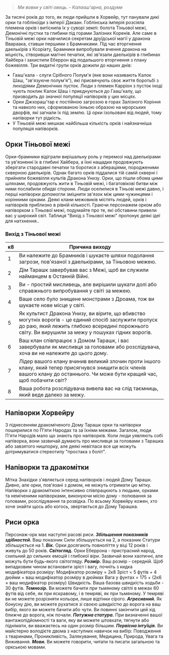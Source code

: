 > _Ми вовки у світі овець._
> _- Калааш'арна, роздуми_

За тисячі років до того, як люди прийшли в Хорвейр, тут панували дикі орки та гобліноїди з імперії Дакаан. Гоблінська імперія розсіяла племена орків і витіснила їх у суворі землі: болота Тіньової межі, Демонічні пустки та глибини під горами Залізних Коренів. Але саме в Тіньовій межі орки навчилися секретам друїдської магії у дракона Ввараака, ставши першими з Брамниками. Під час вторгнення даелькірів з Ксоріату, Брамники випробували вчення дракона на міцність, створивши магічні печатки, які зв'язали даелькірів в глибинах Хайбера і захистили Еберрон від подальшого вторгнення з плану божевілля.
Три видатні групи орків дожили до наших днів:
- Гааш'кала - слуги Срібного Полум'я (яке вони називають Калок Шаш, "зв'язуюче полум'я"), які присвячують своє життя боротьбі з лиходіями Демонічних пусток. Люди з племен Карріон з пусток іноді чують поклик Калок Шаш і приєднуються до Гааш'калу, що призводить до значної популяції напіворків у цих місцях.
- Орки Джхораш'тар є постійною загрозою в горах Залізного Коріння та навколо них, сформованою їхньою образою на мрорських дворфів, які загнали їх під землю. Ці орки ізольовані від людей, тому напіворки тут рідкість.
- У Тіньовій межі мешкає найбільша кількість орків і найзначніша популяція напіворків.

## Орки Тіньової межі
Орки-брамники відіграли вирішальну роль у перемозі над даелькірами та ув'язненні їх в глибині Хайбера, а їхні нащадки продовжують зберігати стародавні печатки та боротися з абераціями, породженими скверною даелькірів. Однак багато орків піддалися тій самій скверні і прийняли божевілля культів Дракона Унизу. Орки, що пішли обома цими шляхами, продовжують жити в Тіньовій межі, і багатовікові битви між ними послабили обидві сторони.
Люди оселилися в Тіньові межі давно, і перші напіворки допомогли зміцнити зв'язок між цими чужинцями і корінними орками. Деякі клани межовиків містять людей, орків і напіворків приблизно в рівній кількості.
Граючи персонажем орком або напіворком з Тіньової межі, подумайте про те, які обставини привели вас у широкий світ. Таблиця "Вихід з Тіньової межі" пропонує деякі ідеї для натхнення..

### Вихід з Тіньової межі
|**к8**|**Причина виходу**|
|---|---|
|1|Ви належите до Брамників і шукаєте шляхи подолання загрози, пов'язаної з даелькірами, за Тіньовою межею.|
|2|Дім Тарашк завербував вас з Межі, щоб ви служили найманцем в Останній Війні.|
|3|Ви - простий мисливець, але вирішили шукати долі або справжнього випробування у світі за межею.|
|4|Ваше село було знищене монстрами з Дроама, тож ви шукаєте нове місце у світі.|
|5|Як культист Дракона Унизу, ви вірите, що вбивство могутніх ворогів - це єдиний спосіб заслужити пропуск до раю, який лежить глибоко всередині порожнього світу. Ви вирушили за межу у пошуках гідних ворогів.|
|6|Ваш клан співпрацює з Домом Тарашк, і вас завербували як мисливця за головами або розслідувача, хоча ви не належите до цього дому.|
|7|Лідер вашого клану вчинив великий злочин проти іншого клану, який тепер присягнувся знищити всіх членів вашого клану до останнього. Чи може бути кращий час, щоб побачити світ?|
|8|Ваша робота розслідувача вивела вас на слід таємниць, який веде далеко за межу.|

## Напіворки Хорвейру
З піднесенням дракоміченого Дому Тарашк орки та напіворки поширилися по П'яти Народах та за їхніми межами. Загалом, люди П'яти Народів мало що знають про напіворків. Коли люди уявляють собі напіворка, вони зазвичай думають про мисливця за головами з Тарашка або завзятого нишпорку, але деякі невігласи все ще можуть дотримуватися стереотипу "простака з боліт".

## Напіворки та дракомітки
Мітка Знахідки з'являється серед напіворків і людей Дому Тарашк. Дивно, але орки, пов'язані з домом, не можуть отримати цю мітку. Напіворки з дракоміткою інтенсивно співпрацюють з людьми, орками та неміченими напіворками, виконуючи місію дому - полювання за головами, розслідування та розвідка. По всьому Хорвейру кожен, хто хоче знайти щось або когось, звертається до Дому Тарашка.

## Риси орка
Персонаж-орк має наступні расові риси.
**_Збільшення показників здібностей._** Ваш показник Сили збільшується на 2, а показник Статури збільшується на 1.
**_Вік._** Орки досягають повноліття у віці 12 років і живуть до 50 років.
**_Світогляд._** Орки Еберрона - пристрасний народ, схильний до сильних емоцій і глибокої віри. Зазвичай вони хаотичні, але можуть бути будь-якого світогляду.
**_Розмір._** Ваш розмір - середній. Щоб випадковим чином встановити зріст і вагу, почніть з кидка модифікатора розміру:
Модифікатор розміру = 2к8
Зріст = 5 футів + 4 дюйми + ваш модифікатор розміру в дюймах
Вага у фунтах = 175 + (2к6 × ваш модифікатор розміру)
Швидкість. Ваша базова швидкість ходьби - 30 футів.
**_Темнозір._** Ви можете бачити при тьмяному світлі в межах 60 футів від себе, як при яскравому, і в темряві, як при тьмяному. У темряві ви не можете розрізняти кольори, лише відтінки сірого.
**_Агресивний._** Як бонусну дію, ви можете рухатися зі своєю швидкістю до ворога на ваш вибір, якого ви можете бачити або чути. Ви повинні закінчити цей хід ближче до ворога, ніж почали.
**_Потужна статура._** При визначенні вашої вантажопідйомності та ваги, яку ви можете штовхати, тягнути або піднімати, ви вважаєтесь на один розмір більшим.
**_Первісна інтуїція._** Ви майстерно володієте двома з наступних навичок на вибір: Поводження з тваринами, Проникливість, Залякування, Медицина, Природа, Увага та Виживання.
**_Мови._** Ви можете говорити, читати та писати загальною та оркською мовами.
